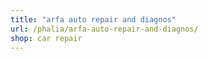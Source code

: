 ```yaml
---
title: "arfa auto repair and diagnos"
url: /phalia/arfa-auto-repair-and-diagnos/
shop: car repair
---
```

